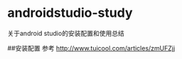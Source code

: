 # androidstudio-study
关于android studio的安装配置和使用总结

##安装配置
参考 http://www.tuicool.com/articles/zmUFZjj
